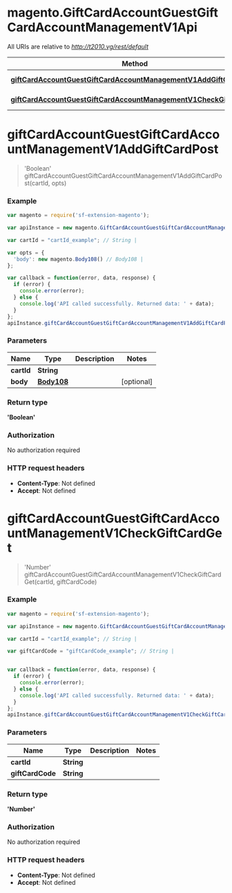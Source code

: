 # magento.GiftCardAccountGuestGiftCardAccountManagementV1Api

All URIs are relative to *http://t2010.vg/rest/default*

Method | HTTP request | Description
------------- | ------------- | -------------
[**giftCardAccountGuestGiftCardAccountManagementV1AddGiftCardPost**](GiftCardAccountGuestGiftCardAccountManagementV1Api.md#giftCardAccountGuestGiftCardAccountManagementV1AddGiftCardPost) | **POST** /V1/carts/guest-carts/{cartId}/giftCards | 
[**giftCardAccountGuestGiftCardAccountManagementV1CheckGiftCardGet**](GiftCardAccountGuestGiftCardAccountManagementV1Api.md#giftCardAccountGuestGiftCardAccountManagementV1CheckGiftCardGet) | **GET** /V1/carts/guest-carts/{cartId}/checkGiftCard/{giftCardCode} | 


<a name="giftCardAccountGuestGiftCardAccountManagementV1AddGiftCardPost"></a>
# **giftCardAccountGuestGiftCardAccountManagementV1AddGiftCardPost**
> &#39;Boolean&#39; giftCardAccountGuestGiftCardAccountManagementV1AddGiftCardPost(cartId, opts)





### Example
```javascript
var magento = require('sf-extension-magento');

var apiInstance = new magento.GiftCardAccountGuestGiftCardAccountManagementV1Api();

var cartId = "cartId_example"; // String | 

var opts = { 
  'body': new magento.Body108() // Body108 | 
};

var callback = function(error, data, response) {
  if (error) {
    console.error(error);
  } else {
    console.log('API called successfully. Returned data: ' + data);
  }
};
apiInstance.giftCardAccountGuestGiftCardAccountManagementV1AddGiftCardPost(cartId, opts, callback);
```

### Parameters

Name | Type | Description  | Notes
------------- | ------------- | ------------- | -------------
 **cartId** | **String**|  | 
 **body** | [**Body108**](Body108.md)|  | [optional] 

### Return type

**&#39;Boolean&#39;**

### Authorization

No authorization required

### HTTP request headers

 - **Content-Type**: Not defined
 - **Accept**: Not defined

<a name="giftCardAccountGuestGiftCardAccountManagementV1CheckGiftCardGet"></a>
# **giftCardAccountGuestGiftCardAccountManagementV1CheckGiftCardGet**
> &#39;Number&#39; giftCardAccountGuestGiftCardAccountManagementV1CheckGiftCardGet(cartId, giftCardCode)





### Example
```javascript
var magento = require('sf-extension-magento');

var apiInstance = new magento.GiftCardAccountGuestGiftCardAccountManagementV1Api();

var cartId = "cartId_example"; // String | 

var giftCardCode = "giftCardCode_example"; // String | 


var callback = function(error, data, response) {
  if (error) {
    console.error(error);
  } else {
    console.log('API called successfully. Returned data: ' + data);
  }
};
apiInstance.giftCardAccountGuestGiftCardAccountManagementV1CheckGiftCardGet(cartId, giftCardCode, callback);
```

### Parameters

Name | Type | Description  | Notes
------------- | ------------- | ------------- | -------------
 **cartId** | **String**|  | 
 **giftCardCode** | **String**|  | 

### Return type

**&#39;Number&#39;**

### Authorization

No authorization required

### HTTP request headers

 - **Content-Type**: Not defined
 - **Accept**: Not defined

